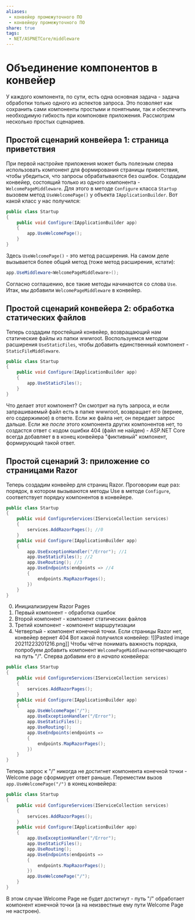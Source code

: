 ```yaml
---
aliases:
 - конвейер промежуточного ПО
 - конвейеру промежуточного ПО
share: true
tags:
 - NET/ASPNETCore/middleware
---
```

# Объединение компонентов в конвейер
У каждого компонента, по сути, есть одна основная задача - задача обработки только одного из аспектов запроса. Это позволяет как сохранить сами компоненты простыми и понятными, так и обеспечить необходимую гибкость при компоновке приложения.
Рассмотрим несколько простых сценариев.
## Простой сценарий конвейера 1: страница приветствия
При первой настройке приложения может быть полезным сперва использовать компонент для формирования страницы приветствия, чтобы убедиться, что запросы обрабатываются без ошибок.
Создадим конвейер, состоящий только из одного компонента - `WelcomePageMiddleware`. Для этого в методе `Configure` класса `Startup` вызовем метод `UseWelcomePage()` у объекта `IApplicationBuilder`. Вот какой класс у нас получился:
```csharp
public class Startup
{
	public void Configure(IApplicationBuilder app)
	{
		app.UseWelcomePage();
	}
}
```
Здесь `UseWelcomePage()` - это метод расширения. На самом деле вызывается более общий метод (тоже метод расширения, кстати):
```csharp
app.UseMiddleware<WelcomePageMiddleware>();
```
Согласно соглашению, все такие методы начинаются со слова `Use`.
Итак, мы добавили `WelcomePageMiddleware` в конвейер.
## Простой сценарий конвейера 2: обработка статических файлов
Теперь создадим простейший конвейер, возвращающий нам статические файлы из папки wwwroot. Воспользуемся методом расширения `UseStaticFiles`, чтобы добавить единственный компонент - `StaticFileMiddleware`.
```csharp
public class Startup
{
	public void Configure(IApplicationBuilder app)
	{
		app.UseStaticFiles();
	}
}
```
Что делает этот компонент? Он смотрит на путь запроса, и если запрашиваемый файл есть в папке wwwroot, возвращает его (вернее, его содержимое) в ответе. Если же файла нет, он передает запрос дальше. Если же *после* этого компонента других компонентов нет, то создастся ответ с кодом ошибки 404 (файл не найден) - ASP.NET Core всегда добавляет в в конец конвейера "фиктивный"  компонент, формирующий такой ответ.
## Простой сценарий 3: приложение со страницами Razor
Теперь создадим конвейер для страниц Razor. Проговорим еще раз: порядок, в котором вызываются методы Use в методе `Configure`, соответствует порядку компонентов в конвейере.
```csharp
public class Startup
{
	public void ConfigureServices(IServiceCollection services)
	{
		services.AddRazorPages(); //0
	}
	public void Configure(IApplicationBuilder app)
	{
		app.UseExceptionHandler("/Error"); //1
		app.UseStaticFiles(); //2
		app.UseRouting(); //3
		app.UseEndpoints(endpoints => //4
	 	{
			endpoints.MapRazorPages();
		})
	}
}
```
0. Инициализируем Razor Pages
1. Первый компонент - обработка ошибок
2. Второй компонент - компонент статических файлов
3. Третий компонент - компонент маршрутизации
4. Четвертый - компонент конечной точки. Если страницы Razor нет, конвейер вернет 404
Вот какой получился конвейер:
![[Pasted image 20211223201216.png]]
Чтобы чётче понимать важность порядка, попробуем добавить компонент `WelcomePageMiddleware`отвечающего на путь "/".
Сперва добавим его *в начало* конвейера:
```csharp
public class Startup
{
	public void ConfigureServices(IServiceCollection services)
	{
		services.AddRazorPages();
	}
	public void Configure(IApplicationBuilder app)
	{
		app.UseWelcomePage("/");
		app.UseExceptionHandler("/Error");
		app.UseStaticFiles();
		app.UseRouting();
		app.UseEndpoints(endpoints =>
	 	{
			endpoints.MapRazorPages();
		})
	}
}
```
Теперь запрос к "/" никогда не достигнет компонента конечной точки - Welcome page сформирует ответ раньше.
Переместим вызов `app.UseWelcomePage("/")` в конец конвейера:
```csharp
public class Startup
{
	public void ConfigureServices(IServiceCollection services)
	{
		services.AddRazorPages();
	}
	public void Configure(IApplicationBuilder app)
	{
		app.UseExceptionHandler("/Error");
		app.UseStaticFiles();
		app.UseRouting();
		app.UseEndpoints(endpoints =>
	 	{
			endpoints.MapRazorPages();
		})
		app.UseWelcomePage("/");
	}
}
```
В этом случае Welcome Page не будет достигнут - путь "/" обработает компонент конечной точки (а на неизвестные ему пути Welcome Page не настроен).